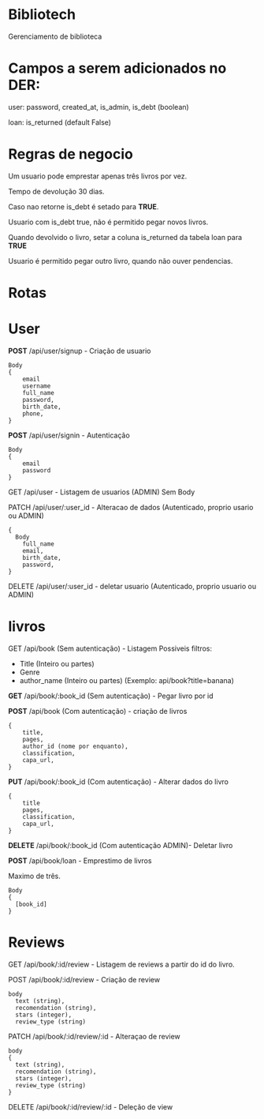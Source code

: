 # Bibliotech
Gerenciamento de biblioteca

# Campos a serem adicionados no DER:

user: password, created_at, is_admin, is_debt (boolean)

loan: is_returned (default False)

# Regras de negocio

Um usuario pode emprestar apenas três livros por vez.

Tempo de devolução 30 dias.

Caso nao retorne is_debt é setado para **TRUE**.

Usuario com is_debt true, não é permitido pegar novos livros.

Quando devolvido o livro, setar a coluna is_returned da tabela loan para **TRUE**

Usuario é permitido pegar outro livro, quando não ouver pendencias.

# Rotas

# User

**POST** /api/user/signup - Criação de usuario

```
Body
{
	email
	username
	full_name
	password,
	birth_date,
	phone,
}
```

**POST** /api/user/signin - Autenticação
```
Body
{
	email
	password
}
```

GET /api/user - Listagem de usuarios (ADMIN)
Sem Body

PATCH /api/user/:user_id - Alteracao de dados (Autenticado, proprio usario ou ADMIN)
```
{
  Body
	full_name
	email,
	birth_date,
	password,
}
```

DELETE /api/user/:user_id - deletar usuario (Autenticado, proprio usuario ou ADMIN)


# livros
GET /api/book (Sem autenticação) - Listagem
Possiveis filtros:
- Title (Inteiro ou partes)
- Genre
- author_name (Inteiro ou partes)
(Exemplo: api/book?title=banana)

**GET** /api/book/:book_id (Sem autenticação) - Pegar livro por id


**POST** /api/book (Com autenticação) - criação de livros
```
{
	title,
	pages,
	author_id (nome por enquanto),
	classification,
	capa_url,
}
```

**PUT** /api/book/:book_id (Com autenticação) - Alterar dados do livro 
```
{ 
	title
	pages,
	classification,
	capa_url,
}
```

**DELETE** /api/book/:book_id (Com autenticação ADMIN)- Deletar livro

**POST** /api/book/loan - Emprestimo de livros

Maximo de três.
```
Body
{
  [book_id]
}
```

# Reviews

GET /api/book/:id/review - Listagem de reviews a partir do id do livro.

POST /api/book/:id/review - Criação de review
```
body
  text (string),
  recomendation (string),
  stars (integer),
  review_type (string)
```


PATCH /api/book/:id/review/:id - Alteraçao de review
```
body
{
  text (string),
  recomendation (string),
  stars (integer),
  review_type (string)
}
```

DELETE /api/book/:id/review/:id - Deleção de view
